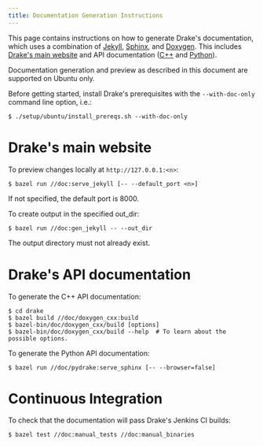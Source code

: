 ```yaml
---
title: Documentation Generation Instructions
---
```


This page contains instructions on how to generate Drake's documentation,
which uses a combination of
[Jekyll](https://jekyllrb.com/),
[Sphinx](http://www.sphinx-doc.org/en/stable/index.html), and
[Doxygen](https://www.doxygen.nl/index.html).
This includes [Drake's main website](https://drake.mit.edu/) and
API documentation
([C++](https://drake.mit.edu/doxygen_cxx/index.html) and
[Python](https://drake.mit.edu/pydrake/index.html)).


Documentation generation and preview as described in this document are
supported on Ubuntu only.

Before getting started, install Drake's prerequisites with the
``--with-doc-only`` command line option, i.e.:

```
$ ./setup/ubuntu/install_prereqs.sh --with-doc-only
```

# Drake's main website

To preview changes locally at ``http://127.0.0.1:<n>``:

```
$ bazel run //doc:serve_jekyll [-- --default_port <n>]
```

If not specified, the default port is 8000.

To create output in the specified out_dir:

```
$ bazel run //doc:gen_jekyll -- --out_dir
```

The output directory must not already exist.

# Drake's API documentation

To generate the C++ API documentation:

```
$ cd drake
$ bazel build //doc/doxygen_cxx:build
$ bazel-bin/doc/doxygen_cxx/build [options]
$ bazel-bin/doc/doxygen_cxx/build --help  # To learn about the possible options.
```

To generate the Python API documentation:

```
$ bazel run //doc/pydrake:serve_sphinx [-- --browser=false]
```

# Continuous Integration

To check that the documentation will pass Drake's Jenkins CI builds:

```
$ bazel test //doc:manual_tests //doc:manual_binaries
```
